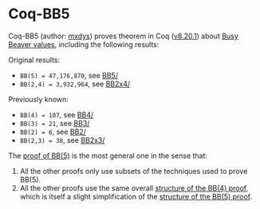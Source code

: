 # Coq-BB5

Coq-BB5 (author: [mxdys](https://github.com/ccz181078)) proves theorem in Coq ([v8.20.1](https://github.com/coq/coq/blob/V8.20.1/INSTALL.md)) about [Busy Beaver values](https://wiki.bbchallenge.org/wiki/Main_Page), including the following results:

Original results:
- `BB(5) = 47,176,870`, see [BB5/](BB5/)
- `BB(2,4) = 3,932,964`, see [BB2x4/](BB2x4/)

Previously known:
- `BB(4) = 107`, see [BB4/](BB4/)
- `BB(3) = 21`, see [BB3/](BB3/)
- `BB(2) = 6`, see [BB2/](BB2/)
- `BB(2,3) = 38`, see [BB2x3/](BB2x3/)

The [proof of BB(5)](BB5/) is the most general one in the sense that:

1. All the other proofs only use subsets of the techniques used to prove BB(5).
2. All the other proofs use the same overall [structure of the BB(4) proof](BB4/README.md#proof-structure), which is itself a slight simplification of the [structure of the BB(5) proof](BB5/README.md#proof-structure).